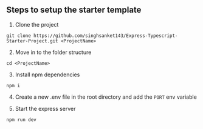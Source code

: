 ## Steps to setup the starter template

1. Clone the project

```
git clone https://github.com/singhsanket143/Express-Typescript-Starter-Project.git <ProjectName>
```

2. Move in to the folder structure

```
cd <ProjectName>
```

3. Install npm dependencies

```
npm i
```

4. Create a new .env file in the root directory and add the `PORT` env variable


5. Start the express server

```
npm run dev
```